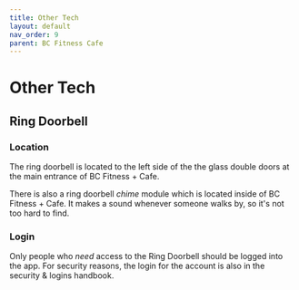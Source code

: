 ```yaml
---
title: Other Tech
layout: default
nav_order: 9
parent: BC Fitness Cafe
---
```

# Other Tech
## Ring Doorbell
### Location
The ring doorbell is located to the left side of the the glass double doors at the main entrance of BC Fitness + Cafe.

There is also a ring doorbell *chime* module which is located inside of BC Fitness + Cafe. It makes a sound whenever someone walks by, so it's not too hard to find.
### Login
Only people who *need* access to the Ring Doorbell should be logged into the app. For security reasons, the login for the account is also in the security & logins handbook.
